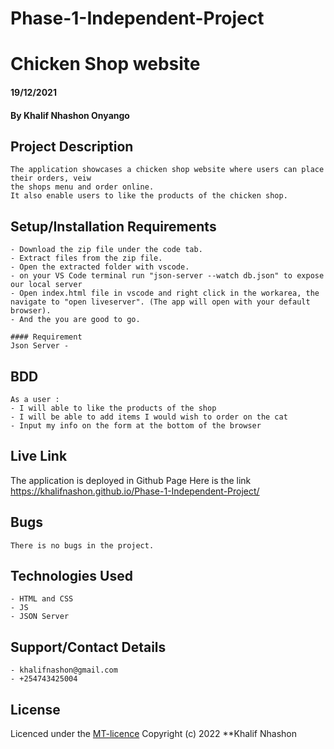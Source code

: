 # Phase-1-Independent-Project
# Chicken Shop website
#### 19/12/2021
#### By Khalif Nhashon Onyango

## Project Description
    The application showcases a chicken shop website where users can place their orders, veiw
    the shops menu and order online. 
    It also enable users to like the products of the chicken shop.

## Setup/Installation Requirements
    - Download the zip file under the code tab.
    - Extract files from the zip file.
    - Open the extracted folder with vscode.
    - on your VS Code terminal run "json-server --watch db.json" to expose our local server
    - Open index.html file in vscode and right click in the workarea, the navigate to "open liveserver". (The app will open with your default browser).
    - And the you are good to go.

    #### Requirement
    Json Server -

## BDD
    As a user :
    - I will able to like the products of the shop
    - I will be able to add items I would wish to order on the cat
    - Input my info on the form at the bottom of the browser

## Live Link
The application is deployed in Github Page
Here is the link https://khalifnashon.github.io/Phase-1-Independent-Project/

## Bugs
    There is no bugs in the project.

## Technologies Used
    - HTML and CSS
    - JS
    - JSON Server

## Support/Contact Details
    - khalifnashon@gmail.com
    - +254743425004

## License
Licenced under the [MT-licence](https://github.com/kips90/ReadmeIntro/blob/master/license) Copyright (c) 2022 **Khalif Nhashon